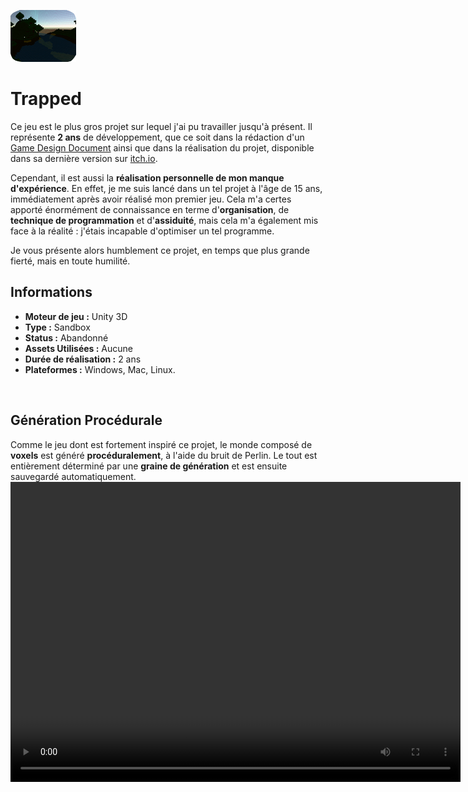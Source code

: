 [![](./Images/Trapped_Logo.png)](https://mcdown.itch.io/trapped)
# Trapped

Ce jeu est le plus gros projet sur lequel j'ai pu travailler jusqu'à présent. Il représente **2 ans** de développement, que ce soit dans la rédaction d'un [Game Design Document](https://docs.google.com/document/d/1_1KQkmH81AEaGpWc58F0cResZkfwV0hweFI6ZmrWNoI/edit?usp=sharing) ainsi que dans la réalisation du projet, disponible dans sa dernière version sur [itch.io](https://mcdown.itch.io/trapped).

Cependant, il est aussi la **réalisation personnelle de mon manque d'expérience**. En effet, je me suis lancé dans un tel projet à l'âge de 15 ans, immédiatement après avoir réalisé mon premier jeu. Cela m'a certes apporté énormément de connaissance en terme d'**organisation**, de **technique de programmation** et d'**assiduité**, mais cela m'a également mis face à la réalité : j'étais incapable d'optimiser un tel programme.

Je vous présente alors humblement ce projet, en temps que plus grande fierté, mais en toute humilité.
<br>

## Informations
- **Moteur de jeu :** Unity 3D
- **Type :** Sandbox
- **Status :** Abandonné
- **Assets Utilisées :** Aucune
- **Durée de réalisation :** 2 ans
- **Plateformes :** Windows, Mac, Linux.
<br>

## Génération Procédurale
Comme le jeu dont est fortement inspiré ce projet, le monde composé de **voxels** est généré **procéduralement**, à l'aide du bruit de Perlin. Le tout est entièrement déterminé par une **graine de génération** et est ensuite sauvegardé automatiquement.
<video width="720" height="480" controls>
  <source src="./Videos/GenerationProcedurale.mp4" type="video/mp4">
</video>
